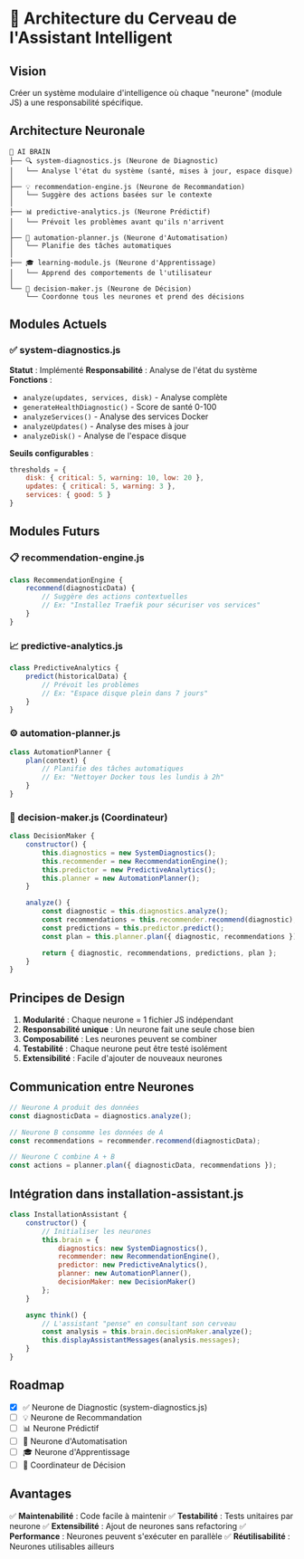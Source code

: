 # 🧠 Architecture du Cerveau de l'Assistant Intelligent

## Vision

Créer un système modulaire d'intelligence où chaque "neurone" (module JS) a une responsabilité spécifique.

## Architecture Neuronale

```
🧠 AI BRAIN
├── 🔍 system-diagnostics.js (Neurone de Diagnostic)
│   └── Analyse l'état du système (santé, mises à jour, espace disque)
│
├── 💡 recommendation-engine.js (Neurone de Recommandation)
│   └── Suggère des actions basées sur le contexte
│
├── 📊 predictive-analytics.js (Neurone Prédictif)
│   └── Prévoit les problèmes avant qu'ils n'arrivent
│
├── 🔧 automation-planner.js (Neurone d'Automatisation)
│   └── Planifie des tâches automatiques
│
├── 🎓 learning-module.js (Neurone d'Apprentissage)
│   └── Apprend des comportements de l'utilisateur
│
└── 🧩 decision-maker.js (Neurone de Décision)
    └── Coordonne tous les neurones et prend des décisions
```

## Modules Actuels

### ✅ system-diagnostics.js
**Statut** : Implémenté
**Responsabilité** : Analyse de l'état du système
**Fonctions** :
- `analyze(updates, services, disk)` - Analyse complète
- `generateHealthDiagnostic()` - Score de santé 0-100
- `analyzeServices()` - Analyse des services Docker
- `analyzeUpdates()` - Analyse des mises à jour
- `analyzeDisk()` - Analyse de l'espace disque

**Seuils configurables** :
```javascript
thresholds = {
    disk: { critical: 5, warning: 10, low: 20 },
    updates: { critical: 5, warning: 3 },
    services: { good: 5 }
}
```

## Modules Futurs

### 📋 recommendation-engine.js
```javascript
class RecommendationEngine {
    recommend(diagnosticData) {
        // Suggère des actions contextuelles
        // Ex: "Installez Traefik pour sécuriser vos services"
    }
}
```

### 📈 predictive-analytics.js
```javascript
class PredictiveAnalytics {
    predict(historicalData) {
        // Prévoit les problèmes
        // Ex: "Espace disque plein dans 7 jours"
    }
}
```

### ⚙️ automation-planner.js
```javascript
class AutomationPlanner {
    plan(context) {
        // Planifie des tâches automatiques
        // Ex: "Nettoyer Docker tous les lundis à 2h"
    }
}
```

### 🧠 decision-maker.js (Coordinateur)
```javascript
class DecisionMaker {
    constructor() {
        this.diagnostics = new SystemDiagnostics();
        this.recommender = new RecommendationEngine();
        this.predictor = new PredictiveAnalytics();
        this.planner = new AutomationPlanner();
    }

    analyze() {
        const diagnostic = this.diagnostics.analyze();
        const recommendations = this.recommender.recommend(diagnostic);
        const predictions = this.predictor.predict();
        const plan = this.planner.plan({ diagnostic, recommendations });

        return { diagnostic, recommendations, predictions, plan };
    }
}
```

## Principes de Design

1. **Modularité** : Chaque neurone = 1 fichier JS indépendant
2. **Responsabilité unique** : Un neurone fait une seule chose bien
3. **Composabilité** : Les neurones peuvent se combiner
4. **Testabilité** : Chaque neurone peut être testé isolément
5. **Extensibilité** : Facile d'ajouter de nouveaux neurones

## Communication entre Neurones

```javascript
// Neurone A produit des données
const diagnosticData = diagnostics.analyze();

// Neurone B consomme les données de A
const recommendations = recommender.recommend(diagnosticData);

// Neurone C combine A + B
const actions = planner.plan({ diagnosticData, recommendations });
```

## Intégration dans installation-assistant.js

```javascript
class InstallationAssistant {
    constructor() {
        // Initialiser les neurones
        this.brain = {
            diagnostics: new SystemDiagnostics(),
            recommender: new RecommendationEngine(),
            predictor: new PredictiveAnalytics(),
            planner: new AutomationPlanner(),
            decisionMaker: new DecisionMaker()
        };
    }

    async think() {
        // L'assistant "pense" en consultant son cerveau
        const analysis = this.brain.decisionMaker.analyze();
        this.displayAssistantMessages(analysis.messages);
    }
}
```

## Roadmap

- [x] ✅ Neurone de Diagnostic (system-diagnostics.js)
- [ ] 💡 Neurone de Recommandation
- [ ] 📊 Neurone Prédictif
- [ ] 🔧 Neurone d'Automatisation
- [ ] 🎓 Neurone d'Apprentissage
- [ ] 🧩 Coordinateur de Décision

## Avantages

✅ **Maintenabilité** : Code facile à maintenir
✅ **Testabilité** : Tests unitaires par neurone
✅ **Extensibilité** : Ajout de neurones sans refactoring
✅ **Performance** : Neurones peuvent s'exécuter en parallèle
✅ **Réutilisabilité** : Neurones utilisables ailleurs
